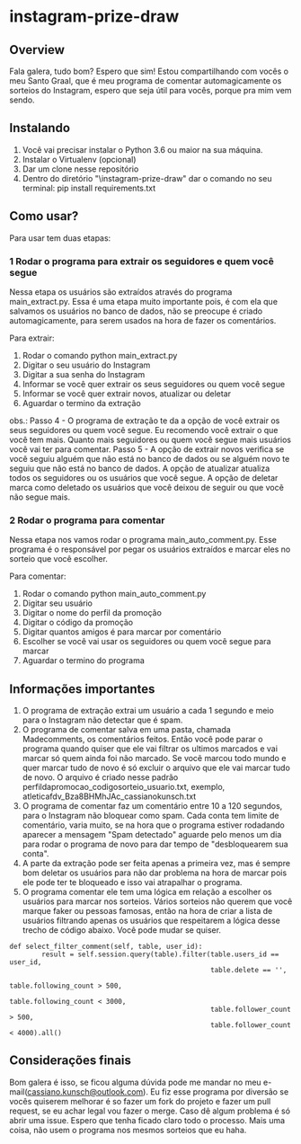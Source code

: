 # instagram-prize-draw

## Overview
Fala galera, tudo bom? Espero que sim! Estou compartilhando com vocês o meu Santo Graal, 
que é meu programa de comentar automagicamente os sorteios do Instagram, espero que seja
útil para vocês, porque pra mim vem sendo.

## Instalando
1. Você vai precisar instalar o Python 3.6 ou maior na sua máquina.
2. Instalar o Virtualenv (opcional)
3. Dar um clone nesse repositório
4. Dentro do diretório "\instagram-prize-draw" dar o comando no seu terminal: pip install requirements.txt

## Como usar?

Para usar tem duas etapas:
### 1 Rodar o programa para extrair os seguidores e quem você segue

Nessa etapa os usuários são extraídos através do programa main_extract.py. Essa é uma etapa muito importante pois, é com 
ela que salvamos os usuários no banco de dados, não se preocupe é criado automagicamente, para serem usados na hora de fazer
os comentários.

Para extrair:
1. Rodar o comando python main_extract.py
2. Digitar o seu usuário do Instagram
3. Digitar a sua senha do Instagram
4. Informar se você quer extrair os seus seguidores ou quem você segue
5. Informar se você quer extrair novos, atualizar ou deletar
6. Aguardar o termino da extração

obs.: Passo 4 - O programa de extração te da a opção de você extrair os seus seguidores ou quem você segue. Eu recomendo você extrair o que você
tem mais. Quanto mais seguidores ou quem você segue mais usuários você vai ter para comentar.
Passo 5 - A opção de extrair novos verifica se você seguiu alguém que não está no banco de dados ou se alguém novo
te seguiu que não está no banco de dados. A opção de atualizar atualiza todos os seguidores ou os usuários que você segue.
A opção de deletar marca como deletado os usuários que você deixou de seguir ou que vocẽ não segue mais.

### 2 Rodar o programa para comentar

Nessa etapa nos vamos rodar o programa main_auto_comment.py. Esse programa é o responsável por pegar os usuários extraídos e marcar eles no
sorteio que você escolher.

Para comentar:

1. Rodar o comando python main_auto_comment.py
2. Digitar seu usuário
3. Digitar o nome do perfil da promoção
4. Digitar o código da promoção
5. Digitar quantos amigos é para marcar por comentário
6. Escolher se você vai usar os seguidores ou quem você segue para marcar
7. Aguardar o termino do programa

## Informações importantes

1. O programa de extração extrai um usuário a cada 1 segundo e meio para o Instagram não detectar que é spam.
2. O programa de comentar salva em uma pasta, chamada Madecomments, os comentários feitos. Então você pode parar o programa quando quiser
que ele vai filtrar os ultimos marcados e vai marcar só quem ainda foi não marcado. Se vocẽ marcou todo mundo e quer marcar tudo de novo
é só excluir o arquivo que ele vai marcar tudo de novo. O arquivo é criado nesse padrão
perfildapromocao_codigosorteio_usuario.txt, exemplo, atleticafdv_Bza8BHMhJAc_cassianokunsch.txt
3. O programa de comentar faz um comentário entre 10 a 120 segundos, para o Instagram não bloquear como spam. Cada conta tem
limite de comentário, varia muito, se na hora que o programa estiver rodadando aparecer a mensagem "Spam detectado" aguarde pelo menos um dia
para rodar o programa de novo para dar tempo de "desbloquearem sua conta".
4. A parte da extração pode ser feita apenas a primeira vez, mas é sempre bom deletar os usuários para não dar problema na hora
de marcar pois ele pode ter te bloqueado e isso vai atrapalhar o programa.
5. O programa comentar ele tem uma lógica em relação a escolher os usuários para marcar nos sorteios. Vários sorteios
não querem que você marque faker ou pessoas famosas, então na hora de criar a lista de usuários filtrando 
apenas os usuários que respeitarem a lógica desse trecho de código abaixo. Você pode mudar se quiser.

```
def select_filter_comment(self, table, user_id):
        result = self.session.query(table).filter(table.users_id == user_id,
                                                  table.delete == '',
                                                  table.following_count > 500,
                                                  table.following_count < 3000,
                                                  table.follower_count > 500,
                                                  table.follower_count < 4000).all()
```


## Considerações finais

Bom galera é isso, se ficou alguma dúvida pode me mandar no meu e-mail(cassiano.kunsch@outlook.com). Eu fiz esse programa por diversão
se vocês quiserem melhorar é so fazer um fork do projeto e fazer um pull request, se eu achar legal vou fazer o merge. Caso dê
algum problema é só abrir uma issue. Espero que tenha ficado claro todo o processo. Mais uma coisa, não usem o programa nos mesmos
sorteios que eu haha.
